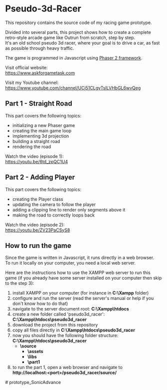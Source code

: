 # Pseudo-3d-Racer
This repository contains the source code of my racing game prototype.

Divided into several parts, this project shows how to create a complete retro-style arcade game like Outrun from scratch, step by step.  
It's an old school pseudo 3d racer, where your goal is to drive a car, as fast as possible through heavy traffic.

The game is programmed in Javascript using [Phaser 2 framework](http://phaser.io/).

Visit official website:  
https://www.askforgametask.com

Visit my Youtube channel:  
https://www.youtube.com/channel/UCj51CLgyTsILVHbGL6wvQeg


## Part 1 - Straight Road
This part covers the following topics:
- initializing a new Phaser game
- creating the main game loop
- implementing 3d projection
- building a straight road
- rendering the road

Watch the video (episode 1):  
https://youtu.be/6td_zpQC1U4


## Part 2 - Adding Player
This part covers the following topics:
- creating the Player class
- updating the camera to follow the player
- adding a clipping line to render only segments above it
- making the road to correctly loops back

Watch the video (episode 2):  
https://youtu.be/ZV23PaCSyS8


## How to run the game

Since the game is written in Javascript, it runs directly in a web browser.  
To run it locally on your computer, you need a local web server.

Here are the instructions how to use the XAMPP web server to run this game (if you already have some server installed on your computer then skip to the step 3):
1. install XAMPP on your computer (for instance in **C:\Xampp** folder)
2. configure and run the server (read the server's manual or help if you don't know how to do that)
3. navigate to the server document root: **C:\Xampp\htdocs**
4. create a new folder called 'pseudo3d_racer': **C:\Xampp\htdocs\pseudo3d_racer**
5. download the project from this repository
6. copy all files directly in **C:\Xampp\htdocs\pseudo3d_racer**
7. now you should have the following folder structure:  
  **C:\Xampp\htdocs\pseudo3d_racer**  
    - **\source**  
      - **\assets** 
      - **\libs**  
      - **\part1**  
8. to run the part 1, open a web browser and navigate to  
  **http\://localhost:\<port\>/pseudo3d_racer/source/**

#   p r o t o t y p e _ S o n i c A d v a n c e  
 